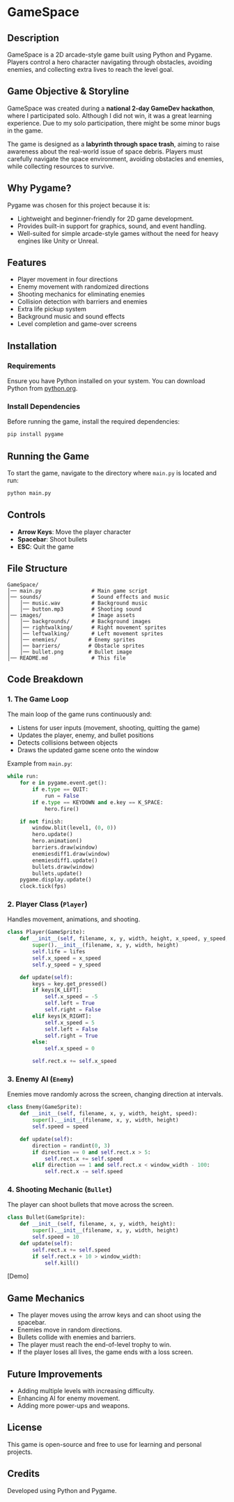 # GameSpace

## Description
GameSpace is a 2D arcade-style game built using Python and Pygame. Players control a hero character navigating through obstacles, avoiding enemies, and collecting extra lives to reach the level goal.

## Game Objective & Storyline
GameSpace was created during a **national 2-day GameDev hackathon**, where I participated solo. Although I did not win, it was a great learning experience. Due to my solo participation, there might be some minor bugs in the game.

The game is designed as a **labyrinth through space trash**, aiming to raise awareness about the real-world issue of space debris. Players must carefully navigate the space environment, avoiding obstacles and enemies, while collecting resources to survive.

## Why Pygame?
Pygame was chosen for this project because it is:
- Lightweight and beginner-friendly for 2D game development.
- Provides built-in support for graphics, sound, and event handling.
- Well-suited for simple arcade-style games without the need for heavy engines like Unity or Unreal.

## Features
- Player movement in four directions
- Enemy movement with randomized directions
- Shooting mechanics for eliminating enemies
- Collision detection with barriers and enemies
- Extra life pickup system
- Background music and sound effects
- Level completion and game-over screens

## Installation
### Requirements
Ensure you have Python installed on your system. You can download Python from [python.org](https://www.python.org/downloads/).

### Install Dependencies
Before running the game, install the required dependencies:
```sh
pip install pygame
```

## Running the Game
To start the game, navigate to the directory where `main.py` is located and run:
```sh
python main.py
```

## Controls
- **Arrow Keys**: Move the player character
- **Spacebar**: Shoot bullets
- **ESC**: Quit the game

## File Structure
```
GameSpace/
│── main.py                # Main game script
│── sounds/                # Sound effects and music
│   │── music.wav          # Background music
│   │── button.mp3         # Shooting sound
│── images/                # Image assets
│   │── backgrounds/       # Background images
│   │── rightwalking/      # Right movement sprites
│   │── leftwalking/       # Left movement sprites
│   │── enemies/          # Enemy sprites
│   │── barriers/         # Obstacle sprites
│   │── bullet.png        # Bullet image
│── README.md              # This file
```

## Code Breakdown

### 1. The Game Loop
The main loop of the game runs continuously and:
- Listens for user inputs (movement, shooting, quitting the game)
- Updates the player, enemy, and bullet positions
- Detects collisions between objects
- Draws the updated game scene onto the window

Example from `main.py`:
```python
while run:
    for e in pygame.event.get():
        if e.type == QUIT:
            run = False
        if e.type == KEYDOWN and e.key == K_SPACE:
            hero.fire()

    if not finish:
        window.blit(level1, (0, 0))
        hero.update()
        hero.animation()
        barriers.draw(window)
        enemiesdiff1.draw(window)
        enemiesdiff1.update()
        bullets.draw(window)
        bullets.update()
    pygame.display.update()
    clock.tick(fps)
```

### 2. Player Class (`Player`)
Handles movement, animations, and shooting.
```python
class Player(GameSprite):
    def __init__(self, filename, x, y, width, height, x_speed, y_speed, count, left, right):
        super().__init__(filename, x, y, width, height)
        self.life = lifes
        self.x_speed = x_speed
        self.y_speed = y_speed

    def update(self):
        keys = key.get_pressed()
        if keys[K_LEFT]:
            self.x_speed = -5
            self.left = True
            self.right = False
        elif keys[K_RIGHT]:
            self.x_speed = 5
            self.left = False
            self.right = True
        else:
            self.x_speed = 0

        self.rect.x += self.x_speed
```

### 3. Enemy AI (`Enemy`)
Enemies move randomly across the screen, changing direction at intervals.
```python
class Enemy(GameSprite):
    def __init__(self, filename, x, y, width, height, speed):
        super().__init__(filename, x, y, width, height)
        self.speed = speed

    def update(self):
        direction = randint(0, 3)
        if direction == 0 and self.rect.x > 5:
            self.rect.x += self.speed
        elif direction == 1 and self.rect.x < window_width - 100:
            self.rect.x -= self.speed
```

### 4. Shooting Mechanic (`Bullet`)
The player can shoot bullets that move across the screen.
```python
class Bullet(GameSprite):
    def __init__(self, filename, x, y, width, height):
        super().__init__(filename, x, y, width, height)
        self.speed = 10
    def update(self):
        self.rect.x += self.speed
        if self.rect.x + 10 > window_width:
            self.kill()
```

[Demo]

## Game Mechanics
- The player moves using the arrow keys and can shoot using the spacebar.
- Enemies move in random directions.
- Bullets collide with enemies and barriers.
- The player must reach the end-of-level trophy to win.
- If the player loses all lives, the game ends with a loss screen.

## Future Improvements
- Adding multiple levels with increasing difficulty.
- Enhancing AI for enemy movement.
- Adding more power-ups and weapons.

## License
This game is open-source and free to use for learning and personal projects.

## Credits
Developed using Python and Pygame.

